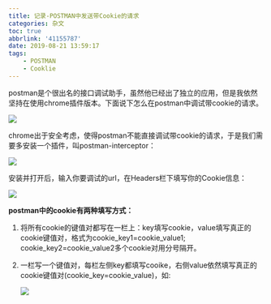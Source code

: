 ```yaml
---
title: 记录-POSTMAN中发送带Cookie的请求
categories: 杂文
toc: true
abbrlink: '41155787'
date: 2019-08-21 13:59:17
tags:
	- POSTMAN
	- Cooklie
---
```


postman是个很出名的接口调试助手，虽然他已经出了独立的应用，但是我依然坚持在使用chrome插件版本。下面说下怎么在postman中调试带cookie的请求。

![](https://ae01.alicdn.com/kf/H8a407e9405014962862e42a32298927b1.jpg)

<!-- more -->
chrome出于安全考虑，使得postman不能直接调试带cookie的请求，于是我们需要多安装一个插件，叫postman-interceptor：

![](https://ae01.alicdn.com/kf/Hedf0972cae804f5eb52255ac8c25894cD.jpg)

安装并打开后，输入你要调试的url，在Headers栏下填写你的Cookie信息：

![](https://ae01.alicdn.com/kf/H719d4790a49344ffa128ada8be9742aaI.jpg)

**postman中的cookie有两种填写方式：**

1. 将所有cookie的键值对都写在一栏上：key填写cookie，value填写真正的cookie键值对，格式为cookie_key1=cookie_value1; cookie_key2=cookie_value2多个cookie对用分号隔开。

2. 一栏写一个键值对，每栏左侧key都填写cooike，右侧value依然填写真正的cookie键值对(cookie_key=cookie_value)，如:

   ![](https://ae01.alicdn.com/kf/Ha5d4125075e1450aa4e12c5d89a14a0cR.jpg)


